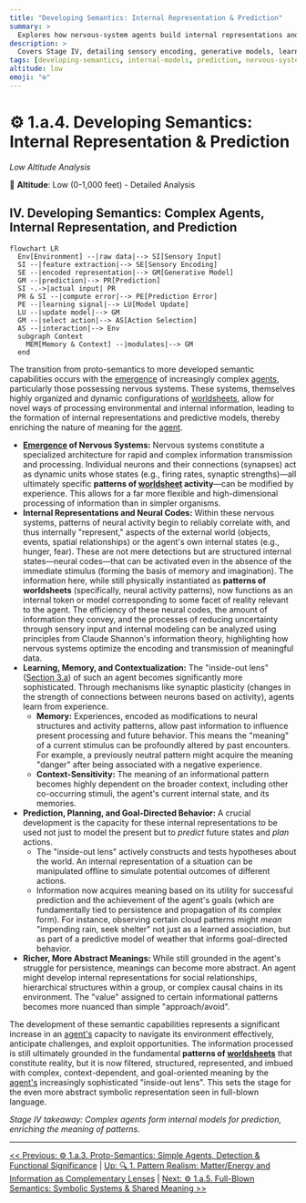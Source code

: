 ```yaml
---
title: "Developing Semantics: Internal Representation & Prediction"
summary: >
  Explores how nervous-system agents build internal representations and predictive models, greatly expanding the depth and context-sensitivity of meaning.
description: >
  Covers Stage IV, detailing sensory encoding, generative models, learning, and planning mechanisms that transform detection loops into rich, abstract semantics grounded in prediction error minimization.
tags: [developing-semantics, internal-models, prediction, nervous-systems, meaning]
altitude: low
emoji: "⚙️"
---
```


# ⚙️ 1.a.4. Developing Semantics: Internal Representation & Prediction
<!-- markdownlint-disable MD036 -->
*Low Altitude Analysis*
<!-- markdownlint-enable MD036 -->

📍 **Altitude**: Low (0-1,000 feet) - Detailed Analysis

## IV. Developing Semantics: Complex Agents, Internal Representation, and Prediction

```mermaid
flowchart LR
  Env[Environment] --|raw data|--> SI[Sensory Input]
  SI --|feature extraction|--> SE[Sensory Encoding]
  SE --|encoded representation|--> GM[Generative Model]
  GM --|prediction|--> PR[Prediction]
  SI -.->|actual input| PR
  PR & SI --|compute error|--> PE[Prediction Error]
  PE --|learning signal|--> LU[Model Update]
  LU --|update model|--> GM
  GM --|select action|--> AS[Action Selection]
  AS --|interaction|--> Env
  subgraph Context
    MEM[Memory & Context] --|modulates|--> GM
  end
```

The transition from proto-semantics to more developed semantic capabilities occurs with the [emergence](../../glossary/E.md#emergence) of increasingly complex [agents](../../glossary/A.md#agent), particularly those possessing nervous systems. These systems, themselves highly organized and dynamic configurations of [worldsheets](../../glossary/W.md#worldsheet), allow for novel ways of processing environmental and internal information, leading to the formation of internal representations and predictive models, thereby enriching the nature of meaning for the [agent](../../glossary/A.md#agent).

- **[Emergence](../../glossary/E.md#emergence) of Nervous Systems:** Nervous systems constitute a specialized architecture for rapid and complex information transmission and processing. Individual neurons and their connections (synapses) act as dynamic units whose states (e.g., firing rates, synaptic strengths)—all ultimately specific **patterns of [worldsheet](../../glossary/W.md#worldsheet) activity**—can be modified by experience. This allows for a far more flexible and high-dimensional processing of information than in simpler organisms.
- **Internal Representations and Neural Codes:** Within these nervous systems, patterns of neural activity begin to reliably correlate with, and thus internally "represent," aspects of the external world (objects, events, spatial relationships) or the agent\'s own internal states (e.g., hunger, fear). These are not mere detections but are structured internal states—neural codes—that can be activated even in the absence of the immediate stimulus (forming the basis of memory and imagination). The information here, while still physically instantiated as **patterns of worldsheets** (specifically, neural activity patterns), now functions as an internal token or model corresponding to some facet of reality relevant to the agent. The efficiency of these neural codes, the amount of information they convey, and the processes of reducing uncertainty through sensory input and internal modeling can be analyzed using principles from Claude Shannon's information theory, highlighting how nervous systems optimize the encoding and transmission of meaningful data.
- **Learning, Memory, and Contextualization:** The "inside-out lens" ([Section 3.a](../../03-agents-as-information-processors/3a-inside-out-lens-self-preservation.md)) of such an agent becomes significantly more sophisticated. Through mechanisms like synaptic plasticity (changes in the strength of connections between neurons based on activity), agents learn from experience.
  - **Memory:** Experiences, encoded as modifications to neural structures and activity patterns, allow past information to influence present processing and future behavior. This means the "meaning" of a current stimulus can be profoundly altered by past encounters. For example, a previously neutral pattern might acquire the meaning "danger" after being associated with a negative experience.
  - **Context-Sensitivity:** The meaning of an informational pattern becomes highly dependent on the broader context, including other co-occurring stimuli, the agent's current internal state, and its memories.
- **Prediction, Planning, and Goal-Directed Behavior:** A crucial development is the capacity for these internal representations to be used not just to model the present but to *predict* future states and *plan* actions.
  - The "inside-out lens" actively constructs and tests hypotheses about the world. An internal representation of a situation can be manipulated offline to simulate potential outcomes of different actions.
  - Information now acquires meaning based on its utility for successful prediction and the achievement of the agent's goals (which are fundamentally tied to persistence and propagation of its complex form). For instance, observing certain cloud patterns might *mean* "impending rain, seek shelter" not just as a learned association, but as part of a predictive model of weather that informs goal-directed behavior.
- **Richer, More Abstract Meanings:** While still grounded in the agent's struggle for persistence, meanings can become more abstract. An agent might develop internal representations for social relationships, hierarchical structures within a group, or complex causal chains in its environment. The "value" assigned to certain informational patterns becomes more nuanced than simple "approach/avoid".

The development of these semantic capabilities represents a significant increase in an [agent\'s](../../glossary/A.md#agent) capacity to navigate its environment effectively, anticipate challenges, and exploit opportunities. The information processed is still ultimately grounded in the fundamental **patterns of [worldsheets](../../glossary/W.md#worldsheet)** that constitute reality, but it is now filtered, structured, represented, and imbued with complex, context-dependent, and goal-oriented meaning by the [agent\'s](../../glossary/A.md#agent) increasingly sophisticated "inside-out lens". This sets the stage for the even more abstract symbolic representation seen in full-blown language.

*Stage IV takeaway: Complex agents form internal models for prediction, enriching the meaning of patterns.*

---
[<< Previous: ⚙️ 1.a.3. Proto-Semantics: Simple Agents, Detection & Functional Significance](1a3-proto-semantics.md) | [Up: 🔍 1. Pattern Realism: Matter/Energy and Information as Complementary Lenses](../1-pattern-realism.md) | [Next: ⚙️ 1.a.5. Full-Blown Semantics: Symbolic Systems & Shared Meaning >>](1a5-full-semantics.md)
